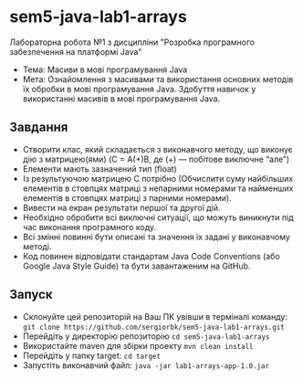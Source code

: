# sem5-java-lab1-arrays
Лабораторна робота №1 з дисципліни "Розробка програмного забезпечення на платформі Java"

* Тема:	Масиви в мові програмування Java
* Мета:	Ознайомлення з масивами та використання основних методів їх обробки в мові програмування Java. Здобуття навичок у використанні масивів в мові програмування Java.

## Завдання
- Створити клас, який складається з виконавчого методу, що виконує дію з матрицею(ями) (C = A(+)B, де (+) — побітове виключне “але”)
- Елементи мають зазначений тип (float)
- Із результуючою матрицею С потрібно (Обчислити суму найбільших елементів в стовпцях матриці з непарними номерами та найменших елементів в стовпцях матриці з парними номерами).
- Вивести на екран результати першої та другої дій.
- Необхідно обробити всі виключні ситуації, що можуть виникнути під час виконання програмного коду.
- Всі змінні повинні бути описані та значення їх задані у виконавчому методі.
- Код повинен відповідати стандартам Java Code Conventions (або Google Java Style Guide) та бути завантаженим на GitHub.

## Запуск
- Cклонуйте цей репозиторій на Ваш ПК увівши в терміналі команду: ```git clone https://github.com/sergiorbk/sem5-java-lab1-arrays.git```
- Перейдіть у директорію репозиторію ```cd sem5-java-lab1-arrays```
- Використайте maven для збірки проекту ```mvn clean install```
- Перейдіть у папку target: ```cd target```
- Запустіть виконавчий файл: ```java -jar lab1-arrays-app-1.0.jar```
